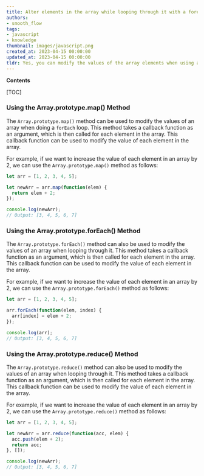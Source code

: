 ```yaml
---
title: Alter elements in the array while looping through it with a foreach
authors:
- smooth_flow
tags:
- javascript
- knowledge
thumbnail: images/javascript.png
created_at: 2023-04-15 00:00:00
updated_at: 2023-04-15 00:00:00
tldr: Yes, you can modify the values of the array elements when using a `forEach()` loop.
---
```


**Contents**

[TOC]

### Using the Array.prototype.map() Method
The `Array.prototype.map()` method can be used to modify the values of an array when doing a `forEach` loop. This method takes a callback function as an argument, which is then called for each element in the array. This callback function can be used to modify the value of each element in the array.

For example, if we want to increase the value of each element in an array by 2, we can use the `Array.prototype.map()` method as follows:

```javascript
let arr = [1, 2, 3, 4, 5];

let newArr = arr.map(function(elem) {
  return elem + 2;
});

console.log(newArr);
// Output: [3, 4, 5, 6, 7]
```

### Using the Array.prototype.forEach() Method
The `Array.prototype.forEach()` method can also be used to modify the values of an array when looping through it. This method takes a callback function as an argument, which is then called for each element in the array. This callback function can be used to modify the value of each element in the array.

For example, if we want to increase the value of each element in an array by 2, we can use the `Array.prototype.forEach()` method as follows:

```javascript
let arr = [1, 2, 3, 4, 5];

arr.forEach(function(elem, index) {
  arr[index] = elem + 2;
});

console.log(arr);
// Output: [3, 4, 5, 6, 7]
```

### Using the Array.prototype.reduce() Method
The `Array.prototype.reduce()` method can also be used to modify the values of an array when looping through it. This method takes a callback function as an argument, which is then called for each element in the array. This callback function can be used to modify the value of each element in the array.

For example, if we want to increase the value of each element in an array by 2, we can use the `Array.prototype.reduce()` method as follows:

```javascript
let arr = [1, 2, 3, 4, 5];

let newArr = arr.reduce(function(acc, elem) {
  acc.push(elem + 2);
  return acc;
}, []);

console.log(newArr);
// Output: [3, 4, 5, 6, 7]
```
